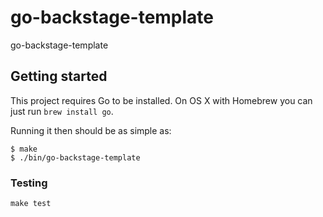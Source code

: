 # go-backstage-template

go-backstage-template

## Getting started

This project requires Go to be installed. On OS X with Homebrew you can just run `brew install go`.

Running it then should be as simple as:

```console
$ make
$ ./bin/go-backstage-template
```

### Testing

`make test`
